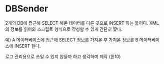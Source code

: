# DBSender

2개의 DB에 접근해 SELECT 해온 데이터를 다른 곳으로 INSERT 하는 툴이다.
XML의 정보를 읽어와 스크립트 형식으로 작성할 수 있게 간단히 짰다.

예) A 데이터베이스에 접근해 SELECT 정보를 가져온 후 가져온 정보를 B 데이터베이스에 INSERT 한다.

로그 관리용으로 쓰일 수 있지 않을까 하고 생각하며 제작 (윈10)
